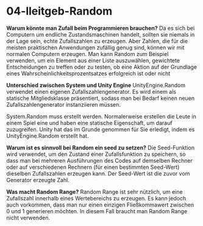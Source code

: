 # 04-lleitgeb-Random
**Warum könnte man Zufall beim Programmieren brauchen?**
Da es sich bei Computern um endliche Zustandsmaschinen handelt, sollten sie niemals in der Lage sein, echte Zufallszahlen zu erzeugen. Aber Zahlen, die für die meisten praktischen Anwendungen zufällig genug sind, können wir mit normalen Computern erzeugen. Man kann Random zum Beispiel verwenden, um ein Element aus einer Liste auszuwählen, gewichtete Entscheidungen zu treffen oder zu testen, ob eine Aktion auf der Grundlage eines Wahrscheinlichkeitsprozentsatzes erfolgreich ist oder nicht

**Unterschied zwischen System und Unity Engine**
UnityEngine.Random verwendet einen eigenen Zufallszahlengenerator. Es wird einem als statische Mitgliedsklasse präsentiert, sodass man bei Bedarf keinen neuen Zufallszahlengenerator instanziieren müssen.

System.Random muss erstellt werden. Normalerweise erstellen die Leute in einem Spiel eine und haben eine statische Eigenschaft, um darauf zuzugreifen. Unity hat das im Grunde genommen für Sie erledigt, indem es UnityEngine.Random erstellt hat.


**Warum ist es sinnvoll bei Random ein seed zu setzen?**
Die Seed-Funktion wird verwendet, um den Zustand einer Zufallsfunktion zu speichern, so dass man bei mehreren Ausführungen des Codes auf demselben Rechner oder auf verschiedenen Rechnern (für einen bestimmten Seed-Wert) dieselben Zufallszahlen erzeugen kann. Der Seed-Wert ist die zuvor vom Generator erzeugte Zahl.

**Was macht Random Range?**
Random Range ist sehr nützlich, um eine Zufallszahl innerhalb eines Wertebereichs zu erzeugen. Es kann jedoch auch vorkommen, dass man nur einen einzigen Fließkommawert zwischen 0 und 1 generieren möchten. In diesem Fall braucht man Random Range nicht verwenden.
